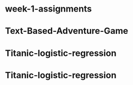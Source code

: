 # week-1-assignments
# Text-Based-Adventure-Game
# Titanic-logistic-regression
# Titanic-logistic-regression
